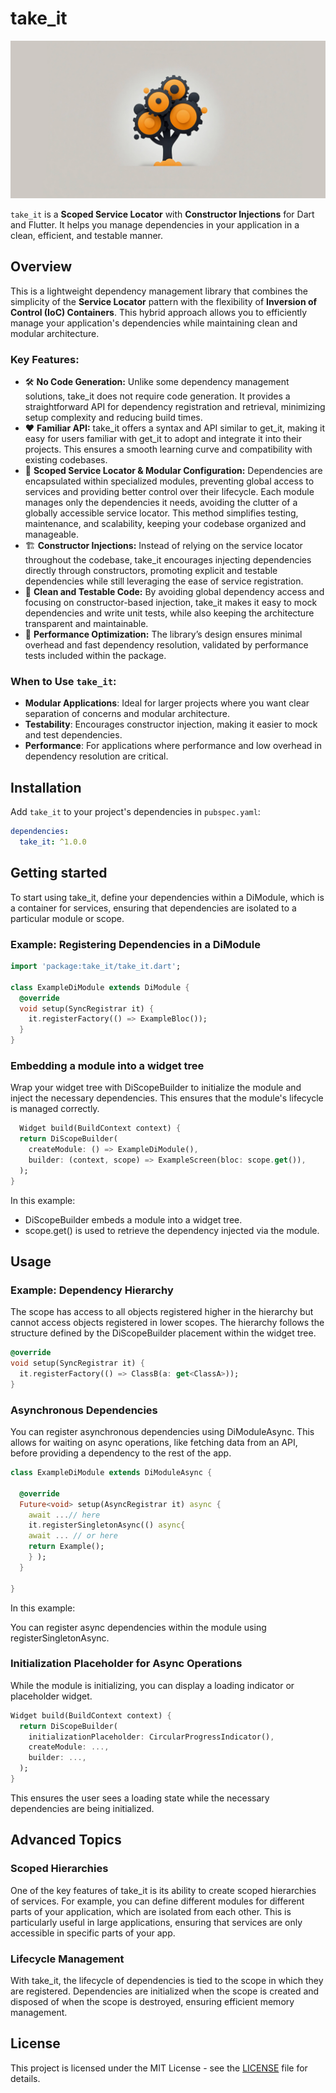 # take_it

![My Company Logo](./logo.png)

`take_it` is a **Scoped Service Locator** with **Constructor Injections** for Dart and Flutter. It helps you manage
dependencies in your application in a clean, efficient, and testable manner.

## Overview

This is a lightweight dependency management library that combines the simplicity of the **Service Locator** pattern with
the flexibility of **Inversion of Control (IoC) Containers**. This hybrid approach allows you to efficiently manage your
application's dependencies while maintaining clean and modular architecture.

### Key Features:

- 🛠️ **No Code Generation:** Unlike some dependency management solutions, take_it does not require code generation. It
  provides a straightforward API for dependency registration and retrieval, minimizing setup complexity and reducing
  build times.
- ❤️ **Familiar API:** take_it offers a syntax and API similar to get_it, making it easy for users familiar with get_it
  to adopt and integrate it into their projects. This ensures a smooth learning curve and compatibility with existing
  codebases.
- 🔐 **Scoped Service Locator & Modular Configuration:** Dependencies are encapsulated within specialized modules,
  preventing global access to services and providing better control over their lifecycle. Each module manages only the
  dependencies it needs, avoiding the clutter of a globally accessible service locator. This method simplifies testing,
  maintenance, and scalability, keeping your codebase organized and manageable.
- 🏗️ **Constructor Injections:** Instead of relying on the service locator throughout the codebase, take_it encourages
  injecting dependencies directly through constructors, promoting explicit and testable dependencies while still
  leveraging the ease of service registration.
- 🧪 **Clean and Testable Code:** By avoiding global dependency access and focusing on constructor-based injection,
  take_it makes it easy to mock dependencies and write unit tests, while also keeping the architecture transparent and
  maintainable.
- 🚀 **Performance Optimization:** The library’s design ensures minimal overhead and fast dependency resolution,
  validated by performance tests included within the package.

### When to Use `take_it`:

- **Modular Applications**: Ideal for larger projects where you want clear separation of concerns and modular
  architecture.
- **Testability**: Encourages constructor injection, making it easier to mock and test dependencies.
- **Performance**: For applications where performance and low overhead in dependency resolution are critical.

## Installation

Add `take_it` to your project's dependencies in `pubspec.yaml`:

```yaml
dependencies:
  take_it: ^1.0.0
```

## Getting started

To start using take_it, define your dependencies within a DiModule, which is a container for services, ensuring that
dependencies are isolated to a particular module or scope.

### Example: Registering Dependencies in a DiModule

```dart
import 'package:take_it/take_it.dart';

class ExampleDiModule extends DiModule {
  @override
  void setup(SyncRegistrar it) {
    it.registerFactory(() => ExampleBloc());
  }
}
```

### Embedding a module into a widget tree

Wrap your widget tree with DiScopeBuilder to initialize the module and inject the necessary dependencies. This ensures
that the module's lifecycle is managed correctly.

```dart
  Widget build(BuildContext context) {
  return DiScopeBuilder(
    createModule: () => ExampleDiModule(),
    builder: (context, scope) => ExampleScreen(bloc: scope.get()),
  );
}
```

In this example:

- DiScopeBuilder embeds a module into a widget tree.
- scope.get() is used to retrieve the dependency injected via the module.

## Usage

### Example: Dependency Hierarchy

The scope has access to all objects registered higher in the hierarchy but cannot access objects registered in lower
scopes. The hierarchy follows the structure defined by the DiScopeBuilder<DiModule> placement within the widget tree.

```dart
@override
void setup(SyncRegistrar it) {
  it.registerFactory(() => ClassB(a: get<ClassA>));
}
```

### Asynchronous Dependencies

You can register asynchronous dependencies using DiModuleAsync. This allows for waiting on async operations, like
fetching data from an API, before providing a dependency to the rest of the app.

```dart
class ExampleDiModule extends DiModuleAsync {

  @override
  Future<void> setup(AsyncRegistrar it) async {
    await ...// here
    it.registerSingletonAsync(() async{
    await ... // or here
    return Example();
    } );
  }

}
```

In this example:

You can register async dependencies within the module using registerSingletonAsync.

### Initialization Placeholder for Async Operations

While the module is initializing, you can display a loading indicator or placeholder widget.

```dart
Widget build(BuildContext context) {
  return DiScopeBuilder(
    initializationPlaceholder: CircularProgressIndicator(),
    createModule: ...,
    builder: ...,
  );
}
```

This ensures the user sees a loading state while the necessary dependencies are being initialized.

## Advanced Topics

### Scoped Hierarchies

One of the key features of take_it is its ability to create scoped hierarchies of services. For example, you can define
different modules for different parts of your application, which are isolated from each other. This is particularly
useful in large applications, ensuring that services are only accessible in specific parts of your app.

### Lifecycle Management

With take_it, the lifecycle of dependencies is tied to the scope in which they are registered. Dependencies are
initialized when the scope is created and disposed of when the scope is destroyed, ensuring efficient memory management.

## License

This project is licensed under the MIT License - see the [LICENSE](./LICENSE) file for details.

